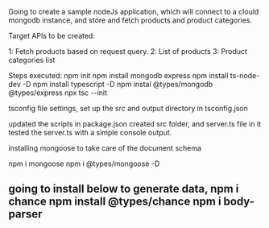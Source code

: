 Going to create a sample nodeJs application, which will connect to a clould mongodb instance, and store and fetch products and product categories.

Target APIs to be created:

1: Fetch products based on request query.
2: List of products
3: Product categories list



Steps executed:
npm init
npm install mongodb express
npm install ts-node-dev -D
npm install typescript -D
npm instal @types/mongodb @types/express
npx tsc --init

tsconfig file settings, set up the src and output directory in tsconfig.json

updated the scripts in package.json
created src folder, and server.ts file in it
tested the server.ts with a simple console output.

installing mongoose to take care of the document schema

npm i mongoose
npm i @types/mongoose -D

going to install below to generate data,
npm i chance
npm install @types/chance
npm i body-parser
-------------------------------------------------------
